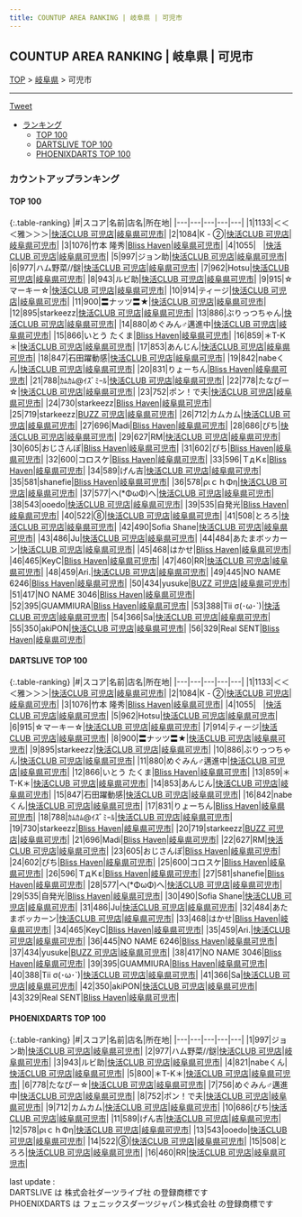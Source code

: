 ```yaml
---
title: COUNTUP AREA RANKING | 岐阜県 | 可児市
---
```

## COUNTUP AREA RANKING | 岐阜県 | 可児市

[TOP](/darts/rank/) > [岐阜県](/darts/rank/岐阜県/) > 可児市

___

<a href="https://twitter.com/share?ref_src=twsrc%5Etfw" data-text="COUNTUP AREA RANKING | 岐阜県可児市" class="twitter-share-button" data-hashtags="DARTSLIVE,PHOENIXDARTS,darts,ダーツ" data-show-count="false">Tweet</a>

* [ランキング](#カウントアップランキング)
    * [TOP 100](#top-100)
    * [DARTSLIVE TOP 100](#dartslive-top-100)
    * [PHOENIXDARTS TOP 100](#phoenixdarts-top-100)

### カウントアップランキング

#### TOP 100



{:.table-ranking}
|#|スコア|名前|店名|所在地|
|---|---|---|---|---|
|1|1133|<span class="rank-name-dl">＜＜＜雅＞＞＞</span>|<a href="https://search.dartslive.com/jp/shop/ca7a90480bc6c737790ab824ce8730e5">快活CLUB 可児店</a>|<a href="/darts/rank/岐阜県/可児市">岐阜県可児市</a>|
|2|1084|<span class="rank-name-dl">К - ②</span>|<a href="https://search.dartslive.com/jp/shop/ca7a90480bc6c737790ab824ce8730e5">快活CLUB 可児店</a>|<a href="/darts/rank/岐阜県/可児市">岐阜県可児市</a>|
|3|1076|<span class="rank-name-dl">竹本 隆秀</span>|<a href="https://search.dartslive.com/jp/shop/caf8a94a0d7d448a0d9b047a20a7ba1e">Bliss Haven</a>|<a href="/darts/rank/岐阜県/可児市">岐阜県可児市</a>|
|4|1055|<span class="rank-name-dl">ㅤ</span>|<a href="https://search.dartslive.com/jp/shop/ca7a90480bc6c737790ab824ce8730e5">快活CLUB 可児店</a>|<a href="/darts/rank/岐阜県/可児市">岐阜県可児市</a>|
|5|997|<span class="rank-name-pd">ジョン助</span>|<a href="https://vs.phoenixdarts.com/jp/shop/shopDetailInfo/s_41606?s_seq=41606">快活CLUB 可児店</a>|<a href="/darts/rank/岐阜県/可児市">岐阜県可児市</a>|
|6|977|<span class="rank-name-pd">ハム野菜//鎹</span>|<a href="https://vs.phoenixdarts.com/jp/shop/shopDetailInfo/s_41606?s_seq=41606">快活CLUB 可児店</a>|<a href="/darts/rank/岐阜県/可児市">岐阜県可児市</a>|
|7|962|<span class="rank-name-dl">Hotsu</span>|<a href="https://search.dartslive.com/jp/shop/ca7a90480bc6c737790ab824ce8730e5">快活CLUB 可児店</a>|<a href="/darts/rank/岐阜県/可児市">岐阜県可児市</a>|
|8|943|<span class="rank-name-pd">ルビ助</span>|<a href="https://vs.phoenixdarts.com/jp/shop/shopDetailInfo/s_41606?s_seq=41606">快活CLUB 可児店</a>|<a href="/darts/rank/岐阜県/可児市">岐阜県可児市</a>|
|9|915|<span class="rank-name-dl">☆マーキー☆</span>|<a href="https://search.dartslive.com/jp/shop/ca7a90480bc6c737790ab824ce8730e5">快活CLUB 可児店</a>|<a href="/darts/rank/岐阜県/可児市">岐阜県可児市</a>|
|10|914|<span class="rank-name-dl">ティージ</span>|<a href="https://search.dartslive.com/jp/shop/ca7a90480bc6c737790ab824ce8730e5">快活CLUB 可児店</a>|<a href="/darts/rank/岐阜県/可児市">岐阜県可児市</a>|
|11|900|<span class="rank-name-dl">〓ナッツ〓★</span>|<a href="https://search.dartslive.com/jp/shop/ca7a90480bc6c737790ab824ce8730e5">快活CLUB 可児店</a>|<a href="/darts/rank/岐阜県/可児市">岐阜県可児市</a>|
|12|895|<span class="rank-name-dl">starkeezz</span>|<a href="https://search.dartslive.com/jp/shop/ca7a90480bc6c737790ab824ce8730e5">快活CLUB 可児店</a>|<a href="/darts/rank/岐阜県/可児市">岐阜県可児市</a>|
|13|886|<span class="rank-name-dl">ぶりっつちゃん</span>|<a href="https://search.dartslive.com/jp/shop/ca7a90480bc6c737790ab824ce8730e5">快活CLUB 可児店</a>|<a href="/darts/rank/岐阜県/可児市">岐阜県可児市</a>|
|14|880|<span class="rank-name-dl">めぐみん♂邁進中</span>|<a href="https://search.dartslive.com/jp/shop/ca7a90480bc6c737790ab824ce8730e5">快活CLUB 可児店</a>|<a href="/darts/rank/岐阜県/可児市">岐阜県可児市</a>|
|15|866|<span class="rank-name-dl">いとう たくま</span>|<a href="https://search.dartslive.com/jp/shop/caf8a94a0d7d448a0d9b047a20a7ba1e">Bliss Haven</a>|<a href="/darts/rank/岐阜県/可児市">岐阜県可児市</a>|
|16|859|<span class="rank-name-dl">＊T-K＊</span>|<a href="https://search.dartslive.com/jp/shop/ca7a90480bc6c737790ab824ce8730e5">快活CLUB 可児店</a>|<a href="/darts/rank/岐阜県/可児市">岐阜県可児市</a>|
|17|853|<span class="rank-name-dl">あんじん</span>|<a href="https://search.dartslive.com/jp/shop/ca7a90480bc6c737790ab824ce8730e5">快活CLUB 可児店</a>|<a href="/darts/rank/岐阜県/可児市">岐阜県可児市</a>|
|18|847|<span class="rank-name-dl">石田躍動感</span>|<a href="https://search.dartslive.com/jp/shop/ca7a90480bc6c737790ab824ce8730e5">快活CLUB 可児店</a>|<a href="/darts/rank/岐阜県/可児市">岐阜県可児市</a>|
|19|842|<span class="rank-name-dl">nabeくん</span>|<a href="https://search.dartslive.com/jp/shop/ca7a90480bc6c737790ab824ce8730e5">快活CLUB 可児店</a>|<a href="/darts/rank/岐阜県/可児市">岐阜県可児市</a>|
|20|831|<span class="rank-name-dl">りょーちん</span>|<a href="https://search.dartslive.com/jp/shop/caf8a94a0d7d448a0d9b047a20a7ba1e">Bliss Haven</a>|<a href="/darts/rank/岐阜県/可児市">岐阜県可児市</a>|
|21|788|<span class="rank-name-dl">ｶﾑｶﾑ@ｲｽﾞﾐｰﾙ</span>|<a href="https://search.dartslive.com/jp/shop/ca7a90480bc6c737790ab824ce8730e5">快活CLUB 可児店</a>|<a href="/darts/rank/岐阜県/可児市">岐阜県可児市</a>|
|22|778|<span class="rank-name-pd">たなぴー☆</span>|<a href="https://vs.phoenixdarts.com/jp/shop/shopDetailInfo/s_41606?s_seq=41606">快活CLUB 可児店</a>|<a href="/darts/rank/岐阜県/可児市">岐阜県可児市</a>|
|23|752|<span class="rank-name-pd">ポン！で夫</span>|<a href="https://vs.phoenixdarts.com/jp/shop/shopDetailInfo/s_41606?s_seq=41606">快活CLUB 可児店</a>|<a href="/darts/rank/岐阜県/可児市">岐阜県可児市</a>|
|24|730|<span class="rank-name-dl">starkeezz</span>|<a href="https://search.dartslive.com/jp/shop/caf8a94a0d7d448a0d9b047a20a7ba1e">Bliss Haven</a>|<a href="/darts/rank/岐阜県/可児市">岐阜県可児市</a>|
|25|719|<span class="rank-name-dl">starkeezz</span>|<a href="https://search.dartslive.com/jp/shop/fb762ba1bdd0f7ce0d9b047a20a7ba1e">BUZZ 可児店</a>|<a href="/darts/rank/岐阜県/可児市">岐阜県可児市</a>|
|26|712|<span class="rank-name-pd">カムカム</span>|<a href="https://vs.phoenixdarts.com/jp/shop/shopDetailInfo/s_41606?s_seq=41606">快活CLUB 可児店</a>|<a href="/darts/rank/岐阜県/可児市">岐阜県可児市</a>|
|27|696|<span class="rank-name-dl">Madi</span>|<a href="https://search.dartslive.com/jp/shop/caf8a94a0d7d448a0d9b047a20a7ba1e">Bliss Haven</a>|<a href="/darts/rank/岐阜県/可児市">岐阜県可児市</a>|
|28|686|<span class="rank-name-pd">ぴち</span>|<a href="https://vs.phoenixdarts.com/jp/shop/shopDetailInfo/s_41606?s_seq=41606">快活CLUB 可児店</a>|<a href="/darts/rank/岐阜県/可児市">岐阜県可児市</a>|
|29|627|<span class="rank-name-dl">RM</span>|<a href="https://search.dartslive.com/jp/shop/ca7a90480bc6c737790ab824ce8730e5">快活CLUB 可児店</a>|<a href="/darts/rank/岐阜県/可児市">岐阜県可児市</a>|
|30|605|<span class="rank-name-dl">おじさんぽ</span>|<a href="https://search.dartslive.com/jp/shop/caf8a94a0d7d448a0d9b047a20a7ba1e">Bliss Haven</a>|<a href="/darts/rank/岐阜県/可児市">岐阜県可児市</a>|
|31|602|<span class="rank-name-dl">ぴち</span>|<a href="https://search.dartslive.com/jp/shop/caf8a94a0d7d448a0d9b047a20a7ba1e">Bliss Haven</a>|<a href="/darts/rank/岐阜県/可児市">岐阜県可児市</a>|
|32|600|<span class="rank-name-dl">コロスケ</span>|<a href="https://search.dartslive.com/jp/shop/caf8a94a0d7d448a0d9b047a20a7ba1e">Bliss Haven</a>|<a href="/darts/rank/岐阜県/可児市">岐阜県可児市</a>|
|33|596|<span class="rank-name-dl">ＴдＫε</span>|<a href="https://search.dartslive.com/jp/shop/caf8a94a0d7d448a0d9b047a20a7ba1e">Bliss Haven</a>|<a href="/darts/rank/岐阜県/可児市">岐阜県可児市</a>|
|34|589|<span class="rank-name-pd">げん吉</span>|<a href="https://vs.phoenixdarts.com/jp/shop/shopDetailInfo/s_41606?s_seq=41606">快活CLUB 可児店</a>|<a href="/darts/rank/岐阜県/可児市">岐阜県可児市</a>|
|35|581|<span class="rank-name-dl">shanefie</span>|<a href="https://search.dartslive.com/jp/shop/caf8a94a0d7d448a0d9b047a20a7ba1e">Bliss Haven</a>|<a href="/darts/rank/岐阜県/可児市">岐阜県可児市</a>|
|36|578|<span class="rank-name-pd">ριｃｈΦη</span>|<a href="https://vs.phoenixdarts.com/jp/shop/shopDetailInfo/s_41606?s_seq=41606">快活CLUB 可児店</a>|<a href="/darts/rank/岐阜県/可児市">岐阜県可児市</a>|
|37|577|<span class="rank-name-dl">へ(*ΦωΦ)へ</span>|<a href="https://search.dartslive.com/jp/shop/ca7a90480bc6c737790ab824ce8730e5">快活CLUB 可児店</a>|<a href="/darts/rank/岐阜県/可児市">岐阜県可児市</a>|
|38|543|<span class="rank-name-pd">ooedo</span>|<a href="https://vs.phoenixdarts.com/jp/shop/shopDetailInfo/s_41606?s_seq=41606">快活CLUB 可児店</a>|<a href="/darts/rank/岐阜県/可児市">岐阜県可児市</a>|
|39|535|<span class="rank-name-dl">自発光</span>|<a href="https://search.dartslive.com/jp/shop/caf8a94a0d7d448a0d9b047a20a7ba1e">Bliss Haven</a>|<a href="/darts/rank/岐阜県/可児市">岐阜県可児市</a>|
|40|522|<span class="rank-name-pd">⑧</span>|<a href="https://vs.phoenixdarts.com/jp/shop/shopDetailInfo/s_41606?s_seq=41606">快活CLUB 可児店</a>|<a href="/darts/rank/岐阜県/可児市">岐阜県可児市</a>|
|41|508|<span class="rank-name-pd">とろろ</span>|<a href="https://vs.phoenixdarts.com/jp/shop/shopDetailInfo/s_41606?s_seq=41606">快活CLUB 可児店</a>|<a href="/darts/rank/岐阜県/可児市">岐阜県可児市</a>|
|42|490|<span class="rank-name-dl">Sofia Shane</span>|<a href="https://search.dartslive.com/jp/shop/ca7a90480bc6c737790ab824ce8730e5">快活CLUB 可児店</a>|<a href="/darts/rank/岐阜県/可児市">岐阜県可児市</a>|
|43|486|<span class="rank-name-dl">Ju</span>|<a href="https://search.dartslive.com/jp/shop/ca7a90480bc6c737790ab824ce8730e5">快活CLUB 可児店</a>|<a href="/darts/rank/岐阜県/可児市">岐阜県可児市</a>|
|44|484|<span class="rank-name-dl">あたまボッカーン</span>|<a href="https://search.dartslive.com/jp/shop/ca7a90480bc6c737790ab824ce8730e5">快活CLUB 可児店</a>|<a href="/darts/rank/岐阜県/可児市">岐阜県可児市</a>|
|45|468|<span class="rank-name-dl">はかせ</span>|<a href="https://search.dartslive.com/jp/shop/caf8a94a0d7d448a0d9b047a20a7ba1e">Bliss Haven</a>|<a href="/darts/rank/岐阜県/可児市">岐阜県可児市</a>|
|46|465|<span class="rank-name-dl">KeyC</span>|<a href="https://search.dartslive.com/jp/shop/caf8a94a0d7d448a0d9b047a20a7ba1e">Bliss Haven</a>|<a href="/darts/rank/岐阜県/可児市">岐阜県可児市</a>|
|47|460|<span class="rank-name-pd">RR</span>|<a href="https://vs.phoenixdarts.com/jp/shop/shopDetailInfo/s_41606?s_seq=41606">快活CLUB 可児店</a>|<a href="/darts/rank/岐阜県/可児市">岐阜県可児市</a>|
|48|459|<span class="rank-name-dl">Ari.</span>|<a href="https://search.dartslive.com/jp/shop/ca7a90480bc6c737790ab824ce8730e5">快活CLUB 可児店</a>|<a href="/darts/rank/岐阜県/可児市">岐阜県可児市</a>|
|49|445|<span class="rank-name-dl">NO NAME 6246</span>|<a href="https://search.dartslive.com/jp/shop/caf8a94a0d7d448a0d9b047a20a7ba1e">Bliss Haven</a>|<a href="/darts/rank/岐阜県/可児市">岐阜県可児市</a>|
|50|434|<span class="rank-name-dl">yusuke</span>|<a href="https://search.dartslive.com/jp/shop/fb762ba1bdd0f7ce0d9b047a20a7ba1e">BUZZ 可児店</a>|<a href="/darts/rank/岐阜県/可児市">岐阜県可児市</a>|
|51|417|<span class="rank-name-dl">NO NAME 3046</span>|<a href="https://search.dartslive.com/jp/shop/caf8a94a0d7d448a0d9b047a20a7ba1e">Bliss Haven</a>|<a href="/darts/rank/岐阜県/可児市">岐阜県可児市</a>|
|52|395|<span class="rank-name-dl">GUAMMIURA</span>|<a href="https://search.dartslive.com/jp/shop/caf8a94a0d7d448a0d9b047a20a7ba1e">Bliss Haven</a>|<a href="/darts/rank/岐阜県/可児市">岐阜県可児市</a>|
|53|388|<span class="rank-name-dl">Tii σ(･ω･`)</span>|<a href="https://search.dartslive.com/jp/shop/ca7a90480bc6c737790ab824ce8730e5">快活CLUB 可児店</a>|<a href="/darts/rank/岐阜県/可児市">岐阜県可児市</a>|
|54|366|<span class="rank-name-dl">Sa</span>|<a href="https://search.dartslive.com/jp/shop/ca7a90480bc6c737790ab824ce8730e5">快活CLUB 可児店</a>|<a href="/darts/rank/岐阜県/可児市">岐阜県可児市</a>|
|55|350|<span class="rank-name-dl">akiPON</span>|<a href="https://search.dartslive.com/jp/shop/ca7a90480bc6c737790ab824ce8730e5">快活CLUB 可児店</a>|<a href="/darts/rank/岐阜県/可児市">岐阜県可児市</a>|
|56|329|<span class="rank-name-dl">Real SENT</span>|<a href="https://search.dartslive.com/jp/shop/caf8a94a0d7d448a0d9b047a20a7ba1e">Bliss Haven</a>|<a href="/darts/rank/岐阜県/可児市">岐阜県可児市</a>|


#### DARTSLIVE TOP 100



{:.table-ranking}
|#|スコア|名前|店名|所在地|
|---|---|---|---|---|
|1|1133|<span class="rank-name-dl">＜＜＜雅＞＞＞</span>|<a href="https://search.dartslive.com/jp/shop/ca7a90480bc6c737790ab824ce8730e5">快活CLUB 可児店</a>|<a href="/darts/rank/岐阜県/可児市">岐阜県可児市</a>|
|2|1084|<span class="rank-name-dl">К - ②</span>|<a href="https://search.dartslive.com/jp/shop/ca7a90480bc6c737790ab824ce8730e5">快活CLUB 可児店</a>|<a href="/darts/rank/岐阜県/可児市">岐阜県可児市</a>|
|3|1076|<span class="rank-name-dl">竹本 隆秀</span>|<a href="https://search.dartslive.com/jp/shop/caf8a94a0d7d448a0d9b047a20a7ba1e">Bliss Haven</a>|<a href="/darts/rank/岐阜県/可児市">岐阜県可児市</a>|
|4|1055|<span class="rank-name-dl">ㅤ</span>|<a href="https://search.dartslive.com/jp/shop/ca7a90480bc6c737790ab824ce8730e5">快活CLUB 可児店</a>|<a href="/darts/rank/岐阜県/可児市">岐阜県可児市</a>|
|5|962|<span class="rank-name-dl">Hotsu</span>|<a href="https://search.dartslive.com/jp/shop/ca7a90480bc6c737790ab824ce8730e5">快活CLUB 可児店</a>|<a href="/darts/rank/岐阜県/可児市">岐阜県可児市</a>|
|6|915|<span class="rank-name-dl">☆マーキー☆</span>|<a href="https://search.dartslive.com/jp/shop/ca7a90480bc6c737790ab824ce8730e5">快活CLUB 可児店</a>|<a href="/darts/rank/岐阜県/可児市">岐阜県可児市</a>|
|7|914|<span class="rank-name-dl">ティージ</span>|<a href="https://search.dartslive.com/jp/shop/ca7a90480bc6c737790ab824ce8730e5">快活CLUB 可児店</a>|<a href="/darts/rank/岐阜県/可児市">岐阜県可児市</a>|
|8|900|<span class="rank-name-dl">〓ナッツ〓★</span>|<a href="https://search.dartslive.com/jp/shop/ca7a90480bc6c737790ab824ce8730e5">快活CLUB 可児店</a>|<a href="/darts/rank/岐阜県/可児市">岐阜県可児市</a>|
|9|895|<span class="rank-name-dl">starkeezz</span>|<a href="https://search.dartslive.com/jp/shop/ca7a90480bc6c737790ab824ce8730e5">快活CLUB 可児店</a>|<a href="/darts/rank/岐阜県/可児市">岐阜県可児市</a>|
|10|886|<span class="rank-name-dl">ぶりっつちゃん</span>|<a href="https://search.dartslive.com/jp/shop/ca7a90480bc6c737790ab824ce8730e5">快活CLUB 可児店</a>|<a href="/darts/rank/岐阜県/可児市">岐阜県可児市</a>|
|11|880|<span class="rank-name-dl">めぐみん♂邁進中</span>|<a href="https://search.dartslive.com/jp/shop/ca7a90480bc6c737790ab824ce8730e5">快活CLUB 可児店</a>|<a href="/darts/rank/岐阜県/可児市">岐阜県可児市</a>|
|12|866|<span class="rank-name-dl">いとう たくま</span>|<a href="https://search.dartslive.com/jp/shop/caf8a94a0d7d448a0d9b047a20a7ba1e">Bliss Haven</a>|<a href="/darts/rank/岐阜県/可児市">岐阜県可児市</a>|
|13|859|<span class="rank-name-dl">＊T-K＊</span>|<a href="https://search.dartslive.com/jp/shop/ca7a90480bc6c737790ab824ce8730e5">快活CLUB 可児店</a>|<a href="/darts/rank/岐阜県/可児市">岐阜県可児市</a>|
|14|853|<span class="rank-name-dl">あんじん</span>|<a href="https://search.dartslive.com/jp/shop/ca7a90480bc6c737790ab824ce8730e5">快活CLUB 可児店</a>|<a href="/darts/rank/岐阜県/可児市">岐阜県可児市</a>|
|15|847|<span class="rank-name-dl">石田躍動感</span>|<a href="https://search.dartslive.com/jp/shop/ca7a90480bc6c737790ab824ce8730e5">快活CLUB 可児店</a>|<a href="/darts/rank/岐阜県/可児市">岐阜県可児市</a>|
|16|842|<span class="rank-name-dl">nabeくん</span>|<a href="https://search.dartslive.com/jp/shop/ca7a90480bc6c737790ab824ce8730e5">快活CLUB 可児店</a>|<a href="/darts/rank/岐阜県/可児市">岐阜県可児市</a>|
|17|831|<span class="rank-name-dl">りょーちん</span>|<a href="https://search.dartslive.com/jp/shop/caf8a94a0d7d448a0d9b047a20a7ba1e">Bliss Haven</a>|<a href="/darts/rank/岐阜県/可児市">岐阜県可児市</a>|
|18|788|<span class="rank-name-dl">ｶﾑｶﾑ@ｲｽﾞﾐｰﾙ</span>|<a href="https://search.dartslive.com/jp/shop/ca7a90480bc6c737790ab824ce8730e5">快活CLUB 可児店</a>|<a href="/darts/rank/岐阜県/可児市">岐阜県可児市</a>|
|19|730|<span class="rank-name-dl">starkeezz</span>|<a href="https://search.dartslive.com/jp/shop/caf8a94a0d7d448a0d9b047a20a7ba1e">Bliss Haven</a>|<a href="/darts/rank/岐阜県/可児市">岐阜県可児市</a>|
|20|719|<span class="rank-name-dl">starkeezz</span>|<a href="https://search.dartslive.com/jp/shop/fb762ba1bdd0f7ce0d9b047a20a7ba1e">BUZZ 可児店</a>|<a href="/darts/rank/岐阜県/可児市">岐阜県可児市</a>|
|21|696|<span class="rank-name-dl">Madi</span>|<a href="https://search.dartslive.com/jp/shop/caf8a94a0d7d448a0d9b047a20a7ba1e">Bliss Haven</a>|<a href="/darts/rank/岐阜県/可児市">岐阜県可児市</a>|
|22|627|<span class="rank-name-dl">RM</span>|<a href="https://search.dartslive.com/jp/shop/ca7a90480bc6c737790ab824ce8730e5">快活CLUB 可児店</a>|<a href="/darts/rank/岐阜県/可児市">岐阜県可児市</a>|
|23|605|<span class="rank-name-dl">おじさんぽ</span>|<a href="https://search.dartslive.com/jp/shop/caf8a94a0d7d448a0d9b047a20a7ba1e">Bliss Haven</a>|<a href="/darts/rank/岐阜県/可児市">岐阜県可児市</a>|
|24|602|<span class="rank-name-dl">ぴち</span>|<a href="https://search.dartslive.com/jp/shop/caf8a94a0d7d448a0d9b047a20a7ba1e">Bliss Haven</a>|<a href="/darts/rank/岐阜県/可児市">岐阜県可児市</a>|
|25|600|<span class="rank-name-dl">コロスケ</span>|<a href="https://search.dartslive.com/jp/shop/caf8a94a0d7d448a0d9b047a20a7ba1e">Bliss Haven</a>|<a href="/darts/rank/岐阜県/可児市">岐阜県可児市</a>|
|26|596|<span class="rank-name-dl">ＴдＫε</span>|<a href="https://search.dartslive.com/jp/shop/caf8a94a0d7d448a0d9b047a20a7ba1e">Bliss Haven</a>|<a href="/darts/rank/岐阜県/可児市">岐阜県可児市</a>|
|27|581|<span class="rank-name-dl">shanefie</span>|<a href="https://search.dartslive.com/jp/shop/caf8a94a0d7d448a0d9b047a20a7ba1e">Bliss Haven</a>|<a href="/darts/rank/岐阜県/可児市">岐阜県可児市</a>|
|28|577|<span class="rank-name-dl">へ(*ΦωΦ)へ</span>|<a href="https://search.dartslive.com/jp/shop/ca7a90480bc6c737790ab824ce8730e5">快活CLUB 可児店</a>|<a href="/darts/rank/岐阜県/可児市">岐阜県可児市</a>|
|29|535|<span class="rank-name-dl">自発光</span>|<a href="https://search.dartslive.com/jp/shop/caf8a94a0d7d448a0d9b047a20a7ba1e">Bliss Haven</a>|<a href="/darts/rank/岐阜県/可児市">岐阜県可児市</a>|
|30|490|<span class="rank-name-dl">Sofia Shane</span>|<a href="https://search.dartslive.com/jp/shop/ca7a90480bc6c737790ab824ce8730e5">快活CLUB 可児店</a>|<a href="/darts/rank/岐阜県/可児市">岐阜県可児市</a>|
|31|486|<span class="rank-name-dl">Ju</span>|<a href="https://search.dartslive.com/jp/shop/ca7a90480bc6c737790ab824ce8730e5">快活CLUB 可児店</a>|<a href="/darts/rank/岐阜県/可児市">岐阜県可児市</a>|
|32|484|<span class="rank-name-dl">あたまボッカーン</span>|<a href="https://search.dartslive.com/jp/shop/ca7a90480bc6c737790ab824ce8730e5">快活CLUB 可児店</a>|<a href="/darts/rank/岐阜県/可児市">岐阜県可児市</a>|
|33|468|<span class="rank-name-dl">はかせ</span>|<a href="https://search.dartslive.com/jp/shop/caf8a94a0d7d448a0d9b047a20a7ba1e">Bliss Haven</a>|<a href="/darts/rank/岐阜県/可児市">岐阜県可児市</a>|
|34|465|<span class="rank-name-dl">KeyC</span>|<a href="https://search.dartslive.com/jp/shop/caf8a94a0d7d448a0d9b047a20a7ba1e">Bliss Haven</a>|<a href="/darts/rank/岐阜県/可児市">岐阜県可児市</a>|
|35|459|<span class="rank-name-dl">Ari.</span>|<a href="https://search.dartslive.com/jp/shop/ca7a90480bc6c737790ab824ce8730e5">快活CLUB 可児店</a>|<a href="/darts/rank/岐阜県/可児市">岐阜県可児市</a>|
|36|445|<span class="rank-name-dl">NO NAME 6246</span>|<a href="https://search.dartslive.com/jp/shop/caf8a94a0d7d448a0d9b047a20a7ba1e">Bliss Haven</a>|<a href="/darts/rank/岐阜県/可児市">岐阜県可児市</a>|
|37|434|<span class="rank-name-dl">yusuke</span>|<a href="https://search.dartslive.com/jp/shop/fb762ba1bdd0f7ce0d9b047a20a7ba1e">BUZZ 可児店</a>|<a href="/darts/rank/岐阜県/可児市">岐阜県可児市</a>|
|38|417|<span class="rank-name-dl">NO NAME 3046</span>|<a href="https://search.dartslive.com/jp/shop/caf8a94a0d7d448a0d9b047a20a7ba1e">Bliss Haven</a>|<a href="/darts/rank/岐阜県/可児市">岐阜県可児市</a>|
|39|395|<span class="rank-name-dl">GUAMMIURA</span>|<a href="https://search.dartslive.com/jp/shop/caf8a94a0d7d448a0d9b047a20a7ba1e">Bliss Haven</a>|<a href="/darts/rank/岐阜県/可児市">岐阜県可児市</a>|
|40|388|<span class="rank-name-dl">Tii σ(･ω･`)</span>|<a href="https://search.dartslive.com/jp/shop/ca7a90480bc6c737790ab824ce8730e5">快活CLUB 可児店</a>|<a href="/darts/rank/岐阜県/可児市">岐阜県可児市</a>|
|41|366|<span class="rank-name-dl">Sa</span>|<a href="https://search.dartslive.com/jp/shop/ca7a90480bc6c737790ab824ce8730e5">快活CLUB 可児店</a>|<a href="/darts/rank/岐阜県/可児市">岐阜県可児市</a>|
|42|350|<span class="rank-name-dl">akiPON</span>|<a href="https://search.dartslive.com/jp/shop/ca7a90480bc6c737790ab824ce8730e5">快活CLUB 可児店</a>|<a href="/darts/rank/岐阜県/可児市">岐阜県可児市</a>|
|43|329|<span class="rank-name-dl">Real SENT</span>|<a href="https://search.dartslive.com/jp/shop/caf8a94a0d7d448a0d9b047a20a7ba1e">Bliss Haven</a>|<a href="/darts/rank/岐阜県/可児市">岐阜県可児市</a>|


#### PHOENIXDARTS TOP 100



{:.table-ranking}
|#|スコア|名前|店名|所在地|
|---|---|---|---|---|
|1|997|<span class="rank-name-pd">ジョン助</span>|<a href="https://vs.phoenixdarts.com/jp/shop/shopDetailInfo/s_41606?s_seq=41606">快活CLUB 可児店</a>|<a href="/darts/rank/岐阜県/可児市">岐阜県可児市</a>|
|2|977|<span class="rank-name-pd">ハム野菜//鎹</span>|<a href="https://vs.phoenixdarts.com/jp/shop/shopDetailInfo/s_41606?s_seq=41606">快活CLUB 可児店</a>|<a href="/darts/rank/岐阜県/可児市">岐阜県可児市</a>|
|3|943|<span class="rank-name-pd">ルビ助</span>|<a href="https://vs.phoenixdarts.com/jp/shop/shopDetailInfo/s_41606?s_seq=41606">快活CLUB 可児店</a>|<a href="/darts/rank/岐阜県/可児市">岐阜県可児市</a>|
|4|821|<span class="rank-name-pd">nabeくん</span>|<a href="https://vs.phoenixdarts.com/jp/shop/shopDetailInfo/s_41606?s_seq=41606">快活CLUB 可児店</a>|<a href="/darts/rank/岐阜県/可児市">岐阜県可児市</a>|
|5|800|<span class="rank-name-pd">＊T-K＊</span>|<a href="https://vs.phoenixdarts.com/jp/shop/shopDetailInfo/s_41606?s_seq=41606">快活CLUB 可児店</a>|<a href="/darts/rank/岐阜県/可児市">岐阜県可児市</a>|
|6|778|<span class="rank-name-pd">たなぴー☆</span>|<a href="https://vs.phoenixdarts.com/jp/shop/shopDetailInfo/s_41606?s_seq=41606">快活CLUB 可児店</a>|<a href="/darts/rank/岐阜県/可児市">岐阜県可児市</a>|
|7|756|<span class="rank-name-pd">めぐみん♂邁進中</span>|<a href="https://vs.phoenixdarts.com/jp/shop/shopDetailInfo/s_41606?s_seq=41606">快活CLUB 可児店</a>|<a href="/darts/rank/岐阜県/可児市">岐阜県可児市</a>|
|8|752|<span class="rank-name-pd">ポン！で夫</span>|<a href="https://vs.phoenixdarts.com/jp/shop/shopDetailInfo/s_41606?s_seq=41606">快活CLUB 可児店</a>|<a href="/darts/rank/岐阜県/可児市">岐阜県可児市</a>|
|9|712|<span class="rank-name-pd">カムカム</span>|<a href="https://vs.phoenixdarts.com/jp/shop/shopDetailInfo/s_41606?s_seq=41606">快活CLUB 可児店</a>|<a href="/darts/rank/岐阜県/可児市">岐阜県可児市</a>|
|10|686|<span class="rank-name-pd">ぴち</span>|<a href="https://vs.phoenixdarts.com/jp/shop/shopDetailInfo/s_41606?s_seq=41606">快活CLUB 可児店</a>|<a href="/darts/rank/岐阜県/可児市">岐阜県可児市</a>|
|11|589|<span class="rank-name-pd">げん吉</span>|<a href="https://vs.phoenixdarts.com/jp/shop/shopDetailInfo/s_41606?s_seq=41606">快活CLUB 可児店</a>|<a href="/darts/rank/岐阜県/可児市">岐阜県可児市</a>|
|12|578|<span class="rank-name-pd">ριｃｈΦη</span>|<a href="https://vs.phoenixdarts.com/jp/shop/shopDetailInfo/s_41606?s_seq=41606">快活CLUB 可児店</a>|<a href="/darts/rank/岐阜県/可児市">岐阜県可児市</a>|
|13|543|<span class="rank-name-pd">ooedo</span>|<a href="https://vs.phoenixdarts.com/jp/shop/shopDetailInfo/s_41606?s_seq=41606">快活CLUB 可児店</a>|<a href="/darts/rank/岐阜県/可児市">岐阜県可児市</a>|
|14|522|<span class="rank-name-pd">⑧</span>|<a href="https://vs.phoenixdarts.com/jp/shop/shopDetailInfo/s_41606?s_seq=41606">快活CLUB 可児店</a>|<a href="/darts/rank/岐阜県/可児市">岐阜県可児市</a>|
|15|508|<span class="rank-name-pd">とろろ</span>|<a href="https://vs.phoenixdarts.com/jp/shop/shopDetailInfo/s_41606?s_seq=41606">快活CLUB 可児店</a>|<a href="/darts/rank/岐阜県/可児市">岐阜県可児市</a>|
|16|460|<span class="rank-name-pd">RR</span>|<a href="https://vs.phoenixdarts.com/jp/shop/shopDetailInfo/s_41606?s_seq=41606">快活CLUB 可児店</a>|<a href="/darts/rank/岐阜県/可児市">岐阜県可児市</a>|


<div class="footer border-top border-gray-light mt-5 pt-3 text-right text-gray">
    last update : <span style="font-weight: italic" id="foot_last_modified"></span><br />
    DARTSLIVE は 株式会社ダーツライブ社 の登録商標です<br />
    PHOENIXDARTS は フェニックスダーツジャパン株式会社 の登録商標です<br />
</div>

<script src="https://cdnjs.cloudflare.com/ajax/libs/jquery.tablesorter/2.31.3/js/jquery.tablesorter.min.js" integrity="sha512-qzgd5cYSZcosqpzpn7zF2ZId8f/8CHmFKZ8j7mU4OUXTNRd5g+ZHBPsgKEwoqxCtdQvExE5LprwwPAgoicguNg==" crossorigin="anonymous" referrerpolicy="no-referrer"></script>
<link rel="stylesheet" href="https://cdnjs.cloudflare.com/ajax/libs/jquery.tablesorter/2.31.3/css/theme.default.min.css" integrity="sha512-wghhOJkjQX0Lh3NSWvNKeZ0ZpNn+SPVXX1Qyc9OCaogADktxrBiBdKGDoqVUOyhStvMBmJQ8ZdMHiR3wuEq8+w==" crossorigin="anonymous" referrerpolicy="no-referrer" />
<script>
$(function() {
    $(".table-ranking").tablesorter({sortList:[[0, 0]]});
    $("#foot_last_modified").text(formatDate(new Date(document.lastModified), 'yyyy-MM-dd HH:mm:ss'));
});
</script>

<script async src="https://platform.twitter.com/widgets.js" charset="utf-8"></script>